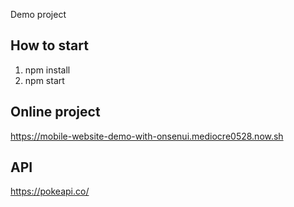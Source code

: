Demo project

## How to start
1. npm install
2. npm start

## Online project
https://mobile-website-demo-with-onsenui.mediocre0528.now.sh

## API
https://pokeapi.co/
